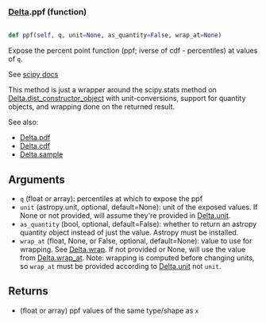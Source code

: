 ### [Delta](Delta.md).ppf (function)


```py

def ppf(self, q, unit=None, as_quantity=False, wrap_at=None)

```



Expose the percent point function (ppf; iverse of cdf - percentiles) at
values of `q`.

See [scipy docs](https://docs.scipy.org/doc/scipy/reference/generated/scipy.stats.rv_continuous.ppf.html)

This method is just a wrapper around the scipy.stats method on
[Delta.dist_constructor_object](Delta.dist_constructor_object.md) with unit-conversions, support for
quantity objects, and wrapping done on the returned result.

See also:

* [Delta.pdf](Delta.pdf.md)
* [Delta.cdf](Delta.cdf.md)
* [Delta.sample](Delta.sample.md)

Arguments
----------
* `q` (float or array): percentiles at which to expose the ppf
* `unit` (astropy.unit, optional, default=None): unit of the exposed
    values.  If None or not provided, will assume they're provided in
    [Delta.unit](Delta.unit.md).
* `as_quantity` (bool, optional, default=False): whether to return an
    astropy quantity object instead of just the value.  Astropy must
    be installed.
* `wrap_at` (float, None, or False, optional, default=None): value to
    use for wrapping.  See [Delta.wrap](Delta.wrap.md).  If not provided or None,
    will use the value from [Delta.wrap_at](Delta.wrap_at.md).  Note: wrapping is
    computed before changing units, so `wrap_at` must be provided
    according to [Delta.unit](Delta.unit.md) not `unit`.

Returns
---------
* (float or array) ppf values of the same type/shape as `x`

